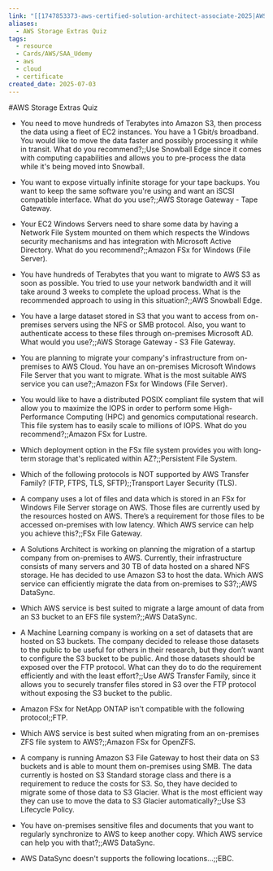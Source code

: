 ```yaml
---
link: "[[1747853373-aws-certified-solution-architect-associate-2025|AWS Certified Solution Architect Associate 2025]]"
aliases:
  - AWS Storage Extras Quiz
tags:
  - resource
  - Cards/AWS/SAA_Udemy
  - aws
  - cloud
  - certificate
created_date: 2025-07-03
---
```

#AWS Storage Extras Quiz
- You need to move hundreds of Terabytes into Amazon S3, then process the data using a fleet of EC2 instances. You have a 1 Gbit/s broadband. You would like to move the data faster and possibly processing it while in transit. What do you recommend?;;Use Snowball Edge since it comes with computing capabilities and allows you to pre-process the data while it's being moved into Snowball.
<!--SR:!2025-08-27,37,290-->
- You want to expose virtually infinite storage for your tape backups. You want to keep the same software you're using and want an iSCSI compatible interface. What do you use?;;AWS Storage Gateway - Tape Gateway.
<!--SR:!2025-08-16,16,230-->
- Your EC2 Windows Servers need to share some data by having a Network File System mounted on them which respects the Windows security mechanisms and has integration with Microsoft Active Directory. What do you recommend?;;Amazon FSx for Windows (File Server).
<!--SR:!2025-09-12,33,290-->
- You have hundreds of Terabytes that you want to migrate to AWS S3 as soon as possible. You tried to use your network bandwidth and it will take around 3 weeks to complete the upload process. What is the recommended approach to using in this situation?;;AWS Snowball Edge.
<!--SR:!2025-08-26,33,270-->
- You have a large dataset stored in S3 that you want to access from on-premises servers using the NFS or SMB protocol. Also, you want to authenticate access to these files through on-premises Microsoft AD. What would you use?;;AWS Storage Gateway - S3 File Gateway.
<!--SR:!2025-08-17,15,210-->
- You are planning to migrate your company's infrastructure from on-premises to AWS Cloud. You have an on-premises Microsoft Windows File Server that you want to migrate. What is the most suitable AWS service you can use?;;Amazon FSx for Windows (File Server).
<!--SR:!2025-08-12,15,270-->
- You would like to have a distributed POSIX compliant file system that will allow you to maximize the IOPS in order to perform some High-Performance Computing (HPC) and genomics computational research. This file system has to easily scale to millions of IOPS. What do you recommend?;;Amazon FSx for Lustre.
<!--SR:!2025-08-18,10,250-->
- Which deployment option in the FSx file system provides you with long-term storage that's replicated within AZ?;;Persistent File System.
<!--SR:!2025-09-08,32,250-->
- Which of the following protocols is NOT supported by AWS Transfer Family? (FTP, FTPS, TLS, SFTP);;Transport Layer Security (TLS).
<!--SR:!2025-09-23,56,310-->
- A company uses a lot of files and data which is stored in an FSx for Windows File Server storage on AWS. Those files are currently used by the resources hosted on AWS. There’s a requirement for those files to be accessed on-premises with low latency. Which AWS service can help you achieve this?;;FSx File Gateway.
<!--SR:!2025-09-18,39,230-->
- A Solutions Architect is working on planning the migration of a startup company from on-premises to AWS. Currently, their infrastructure consists of many servers and 30 TB of data hosted on a shared NFS storage. He has decided to use Amazon S3 to host the data. Which AWS service can efficiently migrate the data from on-premises to S3?;;AWS DataSync.
<!--SR:!2025-08-31,26,250-->
- Which AWS service is best suited to migrate a large amount of data from an S3 bucket to an EFS file system?;;AWS DataSync.
<!--SR:!2025-08-24,27,290-->
- A Machine Learning company is working on a set of datasets that are hosted on S3 buckets. The company decided to release those datasets to the public to be useful for others in their research, but they don’t want to configure the S3 bucket to be public. And those datasets should be exposed over the FTP protocol. What can they do to do the requirement efficiently and with the least effort?;;Use AWS Transfer Family, since it allows you to securely transfer files stored in S3 over the FTP protocol without exposing the S3 bucket to the public.
<!--SR:!2025-09-06,35,230-->
- Amazon FSx for NetApp ONTAP isn't compatible with the following protocol;;FTP.
<!--SR:!2025-08-18,18,270-->
- Which AWS service is best suited when migrating from an on-premises ZFS file system to AWS?;;Amazon FSx for OpenZFS.
<!--SR:!2025-09-22,46,270-->
- A company is running Amazon S3 File Gateway to host their data on S3 buckets and is able to mount them on-premises using SMB. The data currently is hosted on S3 Standard storage class and there is a requirement to reduce the costs for S3. So, they have decided to migrate some of those data to S3 Glacier. What is the most efficient way they can use to move the data to S3 Glacier automatically?;;Use S3 Lifecycle Policy.
<!--SR:!2025-08-18,10,250-->
- You have on-premises sensitive files and documents that you want to regularly synchronize to AWS to keep another copy. Which AWS service can help you with that?;;AWS DataSync.
<!--SR:!2025-09-11,45,290-->
- AWS DataSync doesn't supports the following locations...;;EBC.
<!--SR:!2025-08-19,11,250-->

